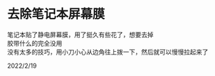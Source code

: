 # 去除笔记本屏幕膜

笔记本贴了静电屏幕膜，用了挺久有些花了，想要去掉  
胶带什么的完全没用  
没有太多的技巧，用小刀小心从边角往上拨一下，然后就可以慢慢拉起来了  


2022/2/19  
